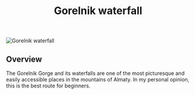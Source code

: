 ﻿---
title: Gorelnik waterfall
username: nikkom
tags: 1
latitude: 43.12077
longitude: 77.05412
---

<p><img src="images/0010_gorelnik_waterfall.jpg" alt="Gorelnik waterfall" title="Gorelnik waterfall - August 20, 2022"></p>

## Overview

The Gorelnik Gorge and its waterfalls are one of the most picturesque and easily accessible places in the mountains of Almaty. In my personal opinion, this is the best route for beginners.
